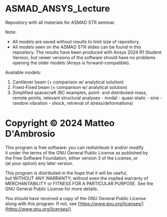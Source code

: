# ASMAD_ANSYS_Lecture

Repository with all materials for ASMAD STR seminar.

Note:
- All models are saved without results to limit size of repository.
- All models seen on the ASMAD STR slides can be found in this repository. The results have been produced with Ansys 2024 R1 Student Version, but newer versions of the software should have no problems opening the older models (Ansys is forward-compatible).

Available models:
1. Cantilever beam (+ comparison w/ analytical solution)
2. Fixed-Fixed beam (+ comparison w/ analytical solution)
3. Simplified spacecraft (BC examples, point- and distributed-mass, remote points, relevant structural analyses - modal - quasi-static - sine - random vibration - shock, retrieval of stress/deformations)


# Copyright © 2024 Matteo D'Ambrosio

This program is free software: you can redistribute it and/or modify  
it under the terms of the GNU General Public License as published by  
the Free Software Foundation, either version 3 of the License, or  
(at your option) any later version.

This program is distributed in the hope that it will be useful,  
but WITHOUT ANY WARRANTY; without even the implied warranty of  
MERCHANTABILITY or FITNESS FOR A PARTICULAR PURPOSE. See the  
GNU General Public License for more details.

You should have received a copy of the GNU General Public License  
along with this program. If not, see [https://www.gnu.org/licenses/](https://www.gnu.org/licenses/).

